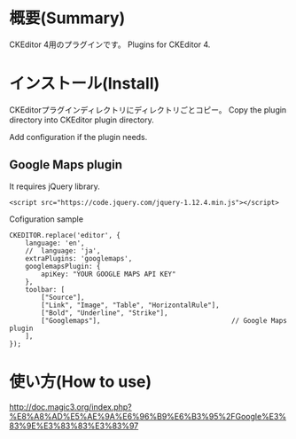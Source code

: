 # 概要(Summary)

CKEditor 4用のプラグインです。
Plugins for CKEditor 4.

# インストール(Install)
CKEditorプラグインディレクトリにディレクトリごとコピー。
Copy the plugin directory into CKEditor plugin directory.

Add configuration if the plugin needs.

## Google Maps plugin

It requires jQuery library.

```
<script src="https://code.jquery.com/jquery-1.12.4.min.js"></script>
```

Cofiguration sample
```
CKEDITOR.replace('editor', {
	language: 'en',
	//	language: 'ja',
	extraPlugins: 'googlemaps',
	googlemapsPlugin: {
		apiKey: "YOUR GOOGLE MAPS API KEY"
	},
	toolbar: [
		["Source"],                                  
		["Link", "Image", "Table", "HorizontalRule"],
		["Bold", "Underline", "Strike"],             
		["Googlemaps"],                                 // Google Maps plugin
	],
});
```

# 使い方(How to use)

http://doc.magic3.org/index.php?%E8%A8%AD%E5%AE%9A%E6%96%B9%E6%B3%95%2FGoogle%E3%83%9E%E3%83%83%E3%83%97
